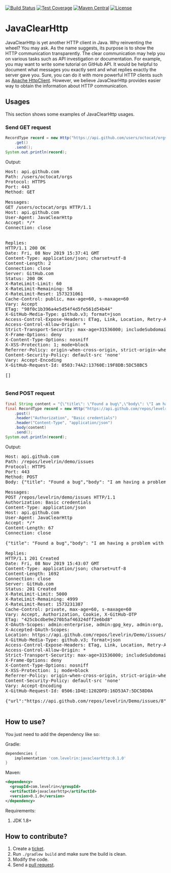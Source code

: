 [![Build Status](https://travis-ci.org/levelrin/JavaClearHttp.svg?branch=master)](https://travis-ci.org/levelrin/JavaClearHttp)
[![Test Coverage](https://img.shields.io/codecov/c/github/levelrin/JavaClearHttp.svg)](https://codecov.io/github/levelrin/JavaClearHttp?branch=master)
[![Maven Central](https://img.shields.io/maven-central/v/com.levelrin/javaclearhttp.svg)](https://maven-badges.herokuapp.com/maven-central/com.levelrin/javaclearhttp)
[![License](https://img.shields.io/badge/license-MIT-green.svg)](https://github.com/levelrin/JavaClearHttp/blob/master/LICENSE)

# JavaClearHttp

JavaClearHttp is yet another HTTP client in Java.
Why reinventing the wheel? You may ask.
As the name suggests, its purpose is to show the HTTP communication transparently.
The clear communication may help you on various tasks such as API investigation or documentation.
For example, you may want to write some tutorial on GitHub API.
It would be helpful to document what messages you exactly sent and what replies exactly the server gave you.
Sure, you can do it with more powerful HTTP clients such as [Apache HttpClient](https://hc.apache.org/httpcomponents-client-ga/).
However, we believe JavaClearHttp provides easier way to obtain the information about HTTP communication.

## Usages

This section shows some examples of JavaClearHttp usages.

### Send GET request

```java
RecordType record = new Http("https://api.github.com/users/octocat/orgs")
    .get()
    .send();
System.out.println(record);
```

Output:
<pre>
Host: api.github.com
Path: /users/octocat/orgs
Protocol: HTTPS
Port: 443
Method: GET

Messages:
GET /users/octocat/orgs HTTP/1.1
Host: api.github.com
User-Agent: JavaClearHttp
Accept: */*
Connection: close


Replies:
HTTP/1.1 200 OK
Date: Fri, 08 Nov 2019 15:37:41 GMT
Content-Type: application/json; charset=utf-8
Content-Length: 2
Connection: close
Server: GitHub.com
Status: 200 OK
X-RateLimit-Limit: 60
X-RateLimit-Remaining: 58
X-RateLimit-Reset: 1573231061
Cache-Control: public, max-age=60, s-maxage=60
Vary: Accept
ETag: "98f0c1b396a4e5d54f4d5fe561d54b44"
X-GitHub-Media-Type: github.v3; format=json
Access-Control-Expose-Headers: ETag, Link, Location, Retry-After, X-GitHub-OTP, X-RateLimit-Limit, X-RateLimit-Remaining, X-RateLimit-Reset, X-OAuth-Scopes, X-Accepted-OAuth-Scopes, X-Poll-Interval, X-GitHub-Media-Type
Access-Control-Allow-Origin: *
Strict-Transport-Security: max-age=31536000; includeSubdomains; preload
X-Frame-Options: deny
X-Content-Type-Options: nosniff
X-XSS-Protection: 1; mode=block
Referrer-Policy: origin-when-cross-origin, strict-origin-when-cross-origin
Content-Security-Policy: default-src 'none'
Vary: Accept-Encoding
X-GitHub-Request-Id: 0503:74A2:13760E:19F8DB:5DC58BC5

[]

</pre>

### Send POST request

```java
final String content = "{\"title\": \"Found a bug\",\"body\": \"I am having a problem with this.\"}";
final RecordType record = new Http("https://api.github.com/repos/levelrin/demo/issues")
    .post()
    .header("Authorization", "Basic credentials")
    .header("Content-Type", "application/json")
    .body(content)
    .send();
System.out.println(record);
```

Output:
<pre>
Host: api.github.com
Path: /repos/levelrin/demo/issues
Protocol: HTTPS
Port: 443
Method: POST
Body: {"title": "Found a bug","body": "I am having a problem with this."}

Messages:
POST /repos/levelrin/demo/issues HTTP/1.1
Authorization: Basic credentials
Content-Type: application/json
Host: api.github.com
User-Agent: JavaClearHttp
Accept: */*
Content-Length: 67
Connection: close

{"title": "Found a bug","body": "I am having a problem with this."}

Replies:
HTTP/1.1 201 Created
Date: Fri, 08 Nov 2019 15:43:07 GMT
Content-Type: application/json; charset=utf-8
Content-Length: 1692
Connection: close
Server: GitHub.com
Status: 201 Created
X-RateLimit-Limit: 5000
X-RateLimit-Remaining: 4999
X-RateLimit-Reset: 1573231387
Cache-Control: private, max-age=60, s-maxage=60
Vary: Accept, Authorization, Cookie, X-GitHub-OTP
ETag: "425cbcdbe9e270b5af46324dff2e6bd8"
X-OAuth-Scopes: admin:enterprise, admin:gpg_key, admin:org, admin:org_hook, admin:public_key, admin:repo_hook, delete:packages, delete_repo, gist, notifications, read:packages, repo, user, workflow, write:discussion, write:packages
X-Accepted-OAuth-Scopes: 
Location: https://api.github.com/repos/levelrin/Demo/issues/8
X-GitHub-Media-Type: github.v3; format=json
Access-Control-Expose-Headers: ETag, Link, Location, Retry-After, X-GitHub-OTP, X-RateLimit-Limit, X-RateLimit-Remaining, X-RateLimit-Reset, X-OAuth-Scopes, X-Accepted-OAuth-Scopes, X-Poll-Interval, X-GitHub-Media-Type
Access-Control-Allow-Origin: *
Strict-Transport-Security: max-age=31536000; includeSubdomains; preload
X-Frame-Options: deny
X-Content-Type-Options: nosniff
X-XSS-Protection: 1; mode=block
Referrer-Policy: origin-when-cross-origin, strict-origin-when-cross-origin
Content-Security-Policy: default-src 'none'
Vary: Accept-Encoding
X-GitHub-Request-Id: 0506:1D4E:1202DFD:16D53A7:5DC58D0A

{"url":"https://api.github.com/repos/levelrin/Demo/issues/8","repository_url":"https://api.github.com/repos/levelrin/Demo","labels_url":"https://api.github.com/repos/levelrin/Demo/issues/8/labels{/name}","comments_url":"https://api.github.com/repos/levelrin/Demo/issues/8/comments","events_url":"https://api.github.com/repos/levelrin/Demo/issues/8/events","html_url":"https://github.com/levelrin/Demo/issues/8","id":520084924,"node_id":"MDU6SXNzdWU1MjAwODQ5MjQ=","number":8,"title":"Found a bug","user":{"login":"levelrin","id":51286045,"node_id":"MDQ6VXNlcjUxMjg2MDQ1","avatar_url":"https://avatars0.githubusercontent.com/u/51286045?v=4","gravatar_id":"","url":"https://api.github.com/users/levelrin","html_url":"https://github.com/levelrin","followers_url":"https://api.github.com/users/levelrin/followers","following_url":"https://api.github.com/users/levelrin/following{/other_user}","gists_url":"https://api.github.com/users/levelrin/gists{/gist_id}","starred_url":"https://api.github.com/users/levelrin/starred{/owner}{/repo}","subscriptions_url":"https://api.github.com/users/levelrin/subscriptions","organizations_url":"https://api.github.com/users/levelrin/orgs","repos_url":"https://api.github.com/users/levelrin/repos","events_url":"https://api.github.com/users/levelrin/events{/privacy}","received_events_url":"https://api.github.com/users/levelrin/received_events","type":"User","site_admin":false},"labels":[],"state":"open","locked":false,"assignee":null,"assignees":[],"milestone":null,"comments":0,"created_at":"2019-11-08T15:43:07Z","updated_at":"2019-11-08T15:43:07Z","closed_at":null,"author_association":"OWNER","body":"I am having a problem with this.","closed_by":null}

</pre>

## How to use?

You just need to add the dependency like so:

Gradle:
```groovy
dependencies {
    implementation 'com.levelrin:javaclearhttp:0.1.0'
}
```

Maven:
```xml
<dependency>
  <groupId>com.levelrin</groupId>
  <artifactId>javaclearhttp</artifactId>
  <version>0.1.0</version>
</dependency>
```

Requirements:
1. JDK 1.8+

## How to contribute?

1. Create a [ticket](https://github.com/levelrin/JavaClearHttp/issues).
1. Run `./gradlew build` and make sure the build is clean.
1. Modify the code.
1. Send a [pull request](https://github.com/levelrin/JavaClearHttp/pulls).
